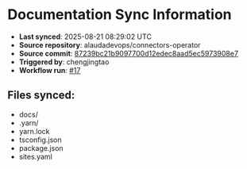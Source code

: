 # Documentation Sync Information

- **Last synced**: 2025-08-21 08:29:02 UTC
- **Source repository**: alaudadevops/connectors-operator
- **Source commit**: [87239bc21b9097700d12edec8aad5ec5973908e7](https://github.com/alaudadevops/connectors-operator/commit/87239bc21b9097700d12edec8aad5ec5973908e7)
- **Triggered by**: chengjingtao
- **Workflow run**: [#17](https://github.com/alaudadevops/connectors-operator/actions/runs/17121495152)

## Files synced:
- docs/
- .yarn/
- yarn.lock
- tsconfig.json
- package.json
- sites.yaml
